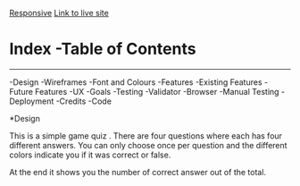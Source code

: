 [Responsive](https://ui.dev/amiresponsive?url=https://charly1357.github.io/quizsimple/)
[Link to live site](https://charly1357.github.io/quizsimple)
# Index -Table of Contents
***
 -Design
    -Wireframes
    -Font and Colours
-Features
    -Existing Features
    -Future Features
-UX
   -Goals
-Testing
   -Validator
   -Browser
   -Manual Testing
-Deployment
-Credits
   -Code
  
  *Design
  
  This is a simple game quiz .
  There are four questions where each has four different answers.
  You can only choose once per question and the different colors indicate you if it was correct or false.
  
  At the end it shows you the number of correct answer out of the total.